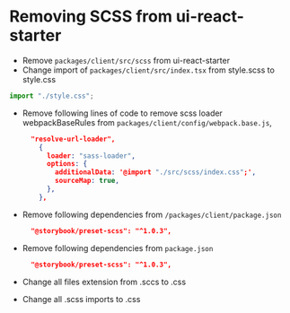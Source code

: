 # Removing SCSS from ui-react-starter

- Remove `packages/client/src/scss` from ui-react-starter
- Change import of `packages/client/src/index.tsx` from style.scss to style.css

```js
import "./style.css";
```

- Remove following lines of code to remove scss loader webpackBaseRules from `packages/client/config/webpack.base.js`,

  ```json
    "resolve-url-loader",
      {
        loader: "sass-loader",
        options: {
          additionalData: '@import "./src/scss/index.css";',
          sourceMap: true,
        },
      },
  ```

- Remove following dependencies from `/packages/client/package.json`

  ```json
    "@storybook/preset-scss": "^1.0.3", 
  ```

- Remove following dependencies from `package.json`

  ```json
    "@storybook/preset-scss": "^1.0.3",  
  ```

- Change all files extension from .sccs to .css
- Change all .scss imports to .css
